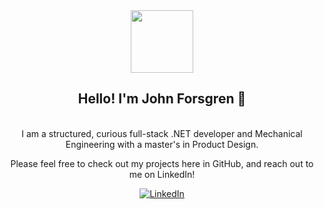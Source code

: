 <div align="center">
<div id="header" align="center">
    <img src="https://media.giphy.com/media/v1.Y2lkPTc5MGI3NjExYmE0ZTU0MzEzY2Q4ZTE5MmMwODg2NjM1ZDgxNGYyYzFiMjVlOTJmZSZjdD1n/rOHeWJxe3JvEAC5y5u/giphy.gif" width="100"/>
</div>
<h2> Hello! I'm John Forsgren 👋 </h2> <br/> 
I am a structured, curious full-stack .NET developer and Mechanical Engineering with a master's in Product Design. <br/> 

Please feel free to check out my projects here in GitHub, and reach out to me on LinkedIn! 
  
[![LinkedIn](https://img.shields.io/badge/-LinkedIn-blue?style=flat-square&logo=Linkedin&logoColor=white)](https://www.linkedin.com/in/john-forsgren95/)
 
</div>



<!---
JohnForsgren/JohnForsgren is a ✨ special ✨ repository because its `README.md` (this file) appears on your GitHub profile.
You can click the Preview link to take a look at your changes.
--->
